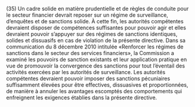 (35) Un cadre solide en matière prudentielle et de règles de conduite pour le secteur financier devrait reposer sur un régime de surveillance, d’enquêtes et de sanctions solide. À cette fin, les autorités compétentes devraient disposer de compétences suffisantes pour pouvoir agir et elles devraient pouvoir s’appuyer sur des régimes de sanctions identiques, solides et dissuasifs en cas de violation de la présente directive. Dans sa communication du 8 décembre 2010 intitulée «Renforcer les régimes de sanctions dans le secteur des services financiers», la Commission a examiné les pouvoirs de sanction existants et leur application pratique en vue de promouvoir la convergence des sanctions pour tout l’éventail des activités exercées par les autorités de surveillance. Les autorités compétentes devraient pouvoir imposer des sanctions pécuniaires suffisamment élevées pour être effectives, dissuasives et proportionnées, de manière à annuler les avantages escomptés des comportements qui enfreignent les exigences établies dans la présente directive.